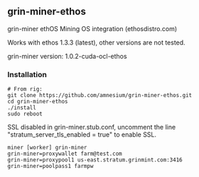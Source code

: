 ## grin-miner-ethos
grin-miner ethOS Mining OS integration (ethosdistro.com)

Works with ethos 1.3.3 (latest), other versions are not tested.

grin-miner version: 1.0.2-cuda-ocl-ethos

### Installation
```
# From rig:
git clone https://github.com/amnesium/grin-miner-ethos.git
cd grin-miner-ethos
./install
sudo reboot
```

SSL disabled in grin-miner.stub.conf, uncomment the line "stratum_server_tls_enabled = true" to enable SSL.

```
miner [worker] grin-miner
grin-miner=proxywallet farm@test.com
grin-miner=proxypool1 us-east.stratum.grinmint.com:3416
grin-miner=poolpass1 farmpw
```

